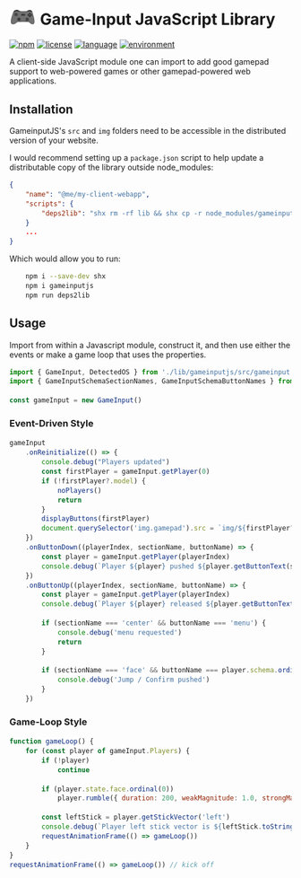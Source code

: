 [<img src="img/generic.png" width="48" />](img/generic.png) Game-Input JavaScript Library
=============
[![npm](https://img.shields.io/npm/v/gameinputjs)](https://www.npmjs.com/package/gameinputjs)
[![license](https://img.shields.io/npm/l/gameinputjs)](LICENSE)
[![language](https://img.shields.io/badge/lang-JavaScript-orange)](https://developer.mozilla.org/en-US/docs/Web/JavaScript)
[![environment](https://img.shields.io/badge/env-Browser-green)](https://developer.mozilla.org/en-US/docs/Learn/JavaScript)

A client-side JavaScript module one can import to add good gamepad support to web-powered games or other gamepad-powered web applications.

## Installation

GameinputJS's `src` and `img` folders need to be accessible in the distributed version of your website.

I would recommend setting up a `package.json` script to help update a distributable copy of the library outside node_modules:
```json
{
    "name": "@me/my-client-webapp",
    "scripts": {
        "deps2lib": "shx rm -rf lib && shx cp -r node_modules/gameinputjs lib/"
    }
    ...
}
```
Which would allow you to run:

```sh
    npm i --save-dev shx
    npm i gameinputjs
    npm run deps2lib
```


## Usage
Import from within a Javascript module, construct it, and then use either the events or make a game loop that uses the properties.

```js
import { GameInput, DetectedOS } from './lib/gameinputjs/src/gameinput.js'
import { GameInputSchemaSectionNames, GameInputSchemaButtonNames } from './lib/gameinputjs/src/gameinput-schema.js'

const gameInput = new GameInput()
```

### Event-Driven Style
```js
gameInput
    .onReinitialize(() => {
        console.debug("Players updated")
        const firstPlayer = gameInput.getPlayer(0)
        if (!firstPlayer?.model) {
            noPlayers()
            return
        }
        displayButtons(firstPlayer)
        document.querySelector('img.gamepad').src = `img/${firstPlayer?.model?.iconName ?? 'generic'}.png`
    })
    .onButtonDown((playerIndex, sectionName, buttonName) => {
        const player = gameInput.getPlayer(playerIndex)
        console.debug(`Player ${player} pushed ${player.getButtonText(sectionName, buttonName)} (${buttonName})`)
    })
    .onButtonUp((playerIndex, sectionName, buttonName) => {
        const player = gameInput.getPlayer(playerIndex)
        console.debug(`Player ${player} released ${player.getButtonText(sectionName, buttonName)} (${buttonName})`)

        if (sectionName === 'center' && buttonName === 'menu') {
            console.debug('menu requested')
            return
        }

        if (sectionName === 'face' && buttonName === player.schema.ordinalButton(0)) {
            console.debug('Jump / Confirm pushed')
        }
    })
```

### Game-Loop Style
```js
function gameLoop() {
    for (const player of gameInput.Players) {
        if (!player)
            continue

        if (player.state.face.ordinal(0))
            player.rumble({ duration: 200, weakMagnitude: 1.0, strongMagnitude: 0.25 })

        const leftStick = player.getStickVector('left')
        console.debug(`Player left stick vector is ${leftStick.toString()}`)
        requestAnimationFrame(() => gameLoop())
    }
}
requestAnimationFrame(() => gameLoop()) // kick off
```
